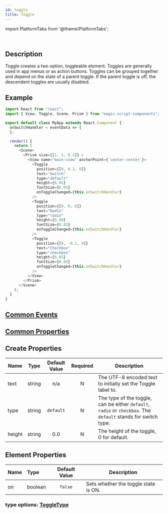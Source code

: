 ```yaml
---
id: toggle
title: Toggle
---
```


import PlatformTabs from '@theme/PlatformTabs';

<PlatformTabs component='toggle' />​

## Description

Toggle creates a two option, toggleable element. Toggles are generally used in app menus or as action buttons. Toggles can be grouped together and depend on the state of a parent toggle. If the parent toggle is off, the descendent toggles are usually disabled.

## Example

```javascript
import React from "react";
import { View, Toggle, Scene, Prism } from "magic-script-components";

export default class MyApp extends React.Component {
  onSwitchHandler = eventData => {
  };

  render() {
    return (
      <Scene>
        <Prism size={[1, 1, 0.2]} >
          <View name="main-view" anchorPoint={'center-center'}>
            <Toggle
              position={[0, 0.1, 0]}
              text="Switch"
              type="default"
              height={0.05}
              fontSize={0.05}
              onToggleChanged={this.onSwitchHandler}
            />
            <Toggle
              position={[0, 0, 0]}
              text="Radio"
              type="radio"
              height={0.08}
              fontSize={0.05}
              onToggleChanged={this.onSwitchHandler}
            />
            <Toggle
              position={[0, -0.1, 0]}
              text="Checkbox"
              type="checkbox"
              height={0.05}
              fontSize={0.05}
              onToggleChanged={this.onSwitchHandler}
            />
          </View>
        </Prism>
      </Scene>
    );
  }
}
```

## [Common Events](../events/CommonEvents.md)

## [Common Properties](../types/Properties.md)

## Create Properties

| Name   | Type   | Default Value | Required | Description                                                                                                     |
| ------ | ------ | :-----------: | :------: | --------------------------------------------------------------------------------------------------------------- |
| text   | string |      n/a      |    N     | The UTF-8 encoded text to initially set the Toggle label to.                                                    |
| type   | string |     `default` |    N     | The type of the toggle, can be either `default`, `radio` or `checkbox`. The `default` stands for switch type.   |
| height | string |      0.0      |    N     | The height of the toggle, 0 for default.                                                                        |

## Element Properties

| Name | Type    | Default Value | Description                          |
| :--- | :------ | :-----------: | ------------------------------------ |
| on   | boolean |    `false`    | Sets whether the toggle state is ON. |

### type options: [ToggleType](../types/ToggleType.md)
